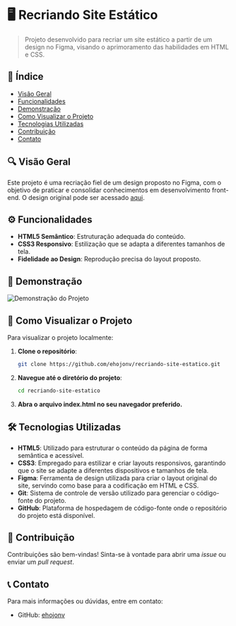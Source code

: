 # 🖥️ Recriando Site Estático

> Projeto desenvolvido para recriar um site estático a partir de um design no Figma, visando o aprimoramento das habilidades em HTML e CSS.

## 📑 Índice

- [Visão Geral](#-visão-geral)
- [Funcionalidades](#-funcionalidades)
- [Demonstração](#-demonstração)
- [Como Visualizar o Projeto](#-como-visualizar-o-projeto)
- [Tecnologias Utilizadas](#-tecnologias-utilizadas)
- [Contribuição](#-contribuição)
- [Contato](#-contato)

## 🔍 Visão Geral

Este projeto é uma recriação fiel de um design proposto no Figma, com o objetivo de praticar e consolidar conhecimentos em desenvolvimento front-end. O design original pode ser acessado [aqui](https://www.figma.com/design/nh0V05z3NB87ue9v5PcO3R/writings.dev?node-id=41-95&t=XCVDo4pnz3MdduSc-0).

## ⚙️ Funcionalidades

- **HTML5 Semântico**: Estruturação adequada do conteúdo.
- **CSS3 Responsivo**: Estilização que se adapta a diferentes tamanhos de tela.
- **Fidelidade ao Design**: Reprodução precisa do layout proposto.

## 🎥 Demonstração

![Demonstração do Projeto](link-para-gif-ou-imagem-demonstrativa)

## 🚀 Como Visualizar o Projeto

Para visualizar o projeto localmente:

1. **Clone o repositório**:
   ```bash
   git clone https://github.com/ehojonv/recriando-site-estatico.git
   ```
2. **Navegue até o diretório do projeto**:
   ```bash
   cd recriando-site-estatico
   ```  
3. **Abra o arquivo index.html no seu navegador preferido.**

## 🛠️ Tecnologias Utilizadas

- **HTML5**: Utilizado para estruturar o conteúdo da página de forma semântica e acessível.
- **CSS3**: Empregado para estilizar e criar layouts responsivos, garantindo que o site se adapte a diferentes dispositivos e tamanhos de tela.
- **Figma**: Ferramenta de design utilizada para criar o layout original do site, servindo como base para a codificação em HTML e CSS.
- **Git**: Sistema de controle de versão utilizado para gerenciar o código-fonte do projeto.
- **GitHub**: Plataforma de hospedagem de código-fonte onde o repositório do projeto está disponível.

## 🤝 Contribuição

Contribuições são bem-vindas! Sinta-se à vontade para abrir uma *issue* ou enviar um *pull request*.

## 📞 Contato

Para mais informações ou dúvidas, entre em contato:

- GitHub: [ehojonv](https://github.com/ehojonv)
